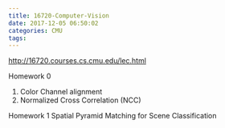 ```yaml
---
title: 16720-Computer-Vision
date: 2017-12-05 06:50:02
categories: CMU
tags:
---
```


http://16720.courses.cs.cmu.edu/lec.html

Homework 0

1. Color Channel alignment
2. Normalized Cross Correlation (NCC)


Homework 1
Spatial Pyramid Matching for Scene Classification
